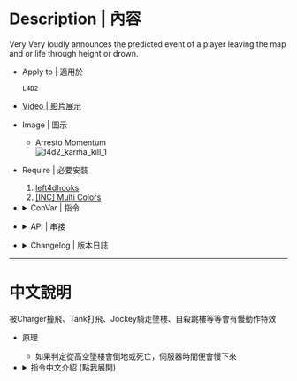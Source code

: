 # Description | 內容
Very Very loudly announces the predicted event of a player leaving the map and or life through height or drown.

* Apply to | 適用於
    ```
    L4D2
    ```

* [Video | 影片展示](https://youtu.be/ID5Zxj0QHwg)

* Image | 圖示
    * Arresto Momentum
    <br/>![l4d2_karma_kill_1](image/l4d2_karma_kill_1.gif)

* Require | 必要安裝
    1. [left4dhooks](https://forums.alliedmods.net/showthread.php?t=321696)
    2. [[INC] Multi Colors](https://github.com/fbef0102/L4D1_2-Plugins/releases/tag/Multi-Colors)

* <details><summary>ConVar | 指令</summary>

    * cfg/sourcemod/l4d2_karma_kill.cfg
        ```php
        // Enable karma jumping. Karma jumping only registers on confirmed kills.
        l4d2_karma_jump "1"

        // Award a confirmed karma maker with a player_death event.
        l4d2_karma_award_confirmed "1"

        // Damage to award on confirmed kills, or -1 to disable. Requires _karma_award_confirmed set to 1
        l4d2_karma_damage_award_confirmed "300"

        // Whenever or not to make karma announce only happen upon death.
        l4d2_karma_only_confirmed "0"

        // If _kill_slowmode = 0, How long does Time get slowed for the server
        l4d2_karma_kill_slowtime_on_server "5.0"

        // If _kill_slowmode = 1, How long does Time get slowed for the karma couple (Infected atacker and Survivor victim only)
        l4d2_karma_kill_slowtime_on_couple "3.0"

        // How slow Time gets. Hardwired to minimum 0.03 or the server crashes
        l4d2_karma_kill_slowspeed "0.2"

        // Turn Karma Kills on and off 
        l4d2_karma_kill_enabled "1"

        // 0 - Entire Server gets slowed, 1 - Only Infected atacker and Survivor victim do
        l4d2_karma_kill_slowmode "0"

        // If slowmode is 0, how long does it take for the next karma to freeze the entire map. Begins counting from the end of the previous freeze
        l4d2_karma_kill_cooldown "0.0"

        // Allow karma victims to be revived with defibrillator? 0 - No, 1 - Yes.
        l4d2_karma_kill_allow_defib "0"
        ```
</details>

* <details><summary>API | 串接</summary>

    * [l4d2_karma_kill.inc](scripting\include\l4d2_karma_kill.inc)
        ```php
        library name: l4d2_karma_kill
        ```
</details>

* <details><summary>Changelog | 版本日誌</summary>

    * v1.1h (2024-8-6)
        * Add include file

    * v1.0h (2024-1-13)
        * Remove some useless cvars
        * Remove stupid <autoexecconfig>
        * Remove <updater>
        * Fix error: timer invalid handle
        * Add <multicolors>
        * Remove Tag
        * Fix error: client is not in game
        * Optimize code

    * v4.8
        * [Original Plugin By AtomicStryker, Eyal282](https://forums.alliedmods.net/showthread.php?t=336225)
</details>

- - - -
# 中文說明
被Charger撞飛、Tank打飛、Jockey騎走墬樓、自殺跳樓等等會有慢動作特效

* 原理
    * 如果判定從高空墬樓會倒地或死亡，伺服器時間便會慢下來

* <details><summary>指令中文介紹 (點我展開)</summary>

    * cfg/sourcemod/l4d2_karma_kill.cfg
        ```php
        // 為1時，玩家自己跳樓自殺也會有慢動作效果
        l4d2_karma_jump "1"

        // 為1時，抓人的特感如果攻擊人類死亡並且有慢動作特效，則特感會有獎勵分數 (對抗模式用)
        l4d2_karma_award_confirmed "1"

        // 獎勵分數 (對抗模式用) [-1=關閉，_award_confirmed 的指令值必須為1]
        l4d2_karma_damage_award_confirmed "300"

        // 為1時，只有倖存者死亡才會有提示
        l4d2_karma_only_confirmed "0"

        // 如果 _kill_slowmode 為 0，整個伺服器的慢動作維持多久時間?
        l4d2_karma_kill_slowtime_on_server "5.0"

        // 如果 _kill_slowmode 為 1，抓人的特感與被抓的倖存者，兩個人的慢動作維持多久時間?
        l4d2_karma_kill_slowtime_on_couple "3.0"

        // 慢動作速度? (最小值0.03)
        l4d2_karma_kill_slowspeed "0.2"

        // 為1時，慢動作時有音效
        l4d2_karma_kill_enabled "1"

        // 0 - 整個伺服器的時間都會慢下來, 1 - 只有抓人的特感與被抓的倖存者，兩個人的時間會慢下來
        l4d2_karma_kill_slowmode "0"

        // 如果 _kill_slowmode 為 0，下一次再觸發慢動作效果的冷卻時間
        l4d2_karma_kill_cooldown "0.0"

        // 為1時，慢動作效果而死亡的倖存者屍體可以使用電擊器復活
        l4d2_karma_kill_allow_defib "0"
        ```
</details>

